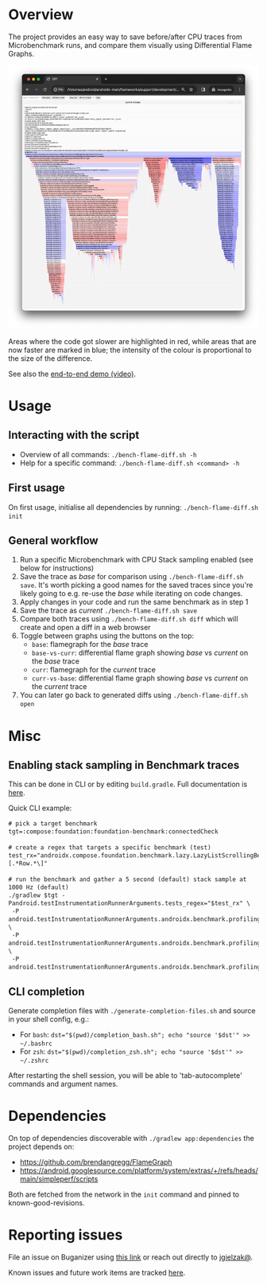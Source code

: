 # Overview

The project provides an easy way to save before/after CPU traces from Microbenchmark runs, and compare them visually using Differential Flame Graphs.

![Differential graph illustration](assets/illustration-diff.webp)

Areas where the code got slower are highlighted in red, while areas that are now faster are marked in blue; the intensity of the colour is proportional to the size of the difference.

See also the [end-to-end demo (video)](https://drive.google.com/file/d/119nI_zlAMbTHzh-Rdzf8UuUVCGEKnKFQ/view?usp=drive_link&resourcekey=0-SRRmKgVZYfAlnkL4Hvh-cg).

# Usage

## Interacting with the script

- Overview of all commands: `./bench-flame-diff.sh -h`
- Help for a specific command: `./bench-flame-diff.sh <command> -h`

## First usage

On first usage, initialise all dependencies by running: `./bench-flame-diff.sh init`

## General workflow

1. Run a specific Microbenchmark with CPU Stack sampling enabled (see below for instructions)
1. Save the trace as _base_ for comparison using `./bench-flame-diff.sh save`. It's worth picking a good names for the saved traces since you're likely going to e.g. re-use the _base_ while iterating on code changes.
1. Apply changes in your code and run the same benchmark as in step 1
1. Save the trace as _current_ `./bench-flame-diff.sh save`
1. Compare both traces using `./bench-flame-diff.sh diff` which will create and open a diff in a web browser
1. Toggle between graphs using the buttons on the top:
   - `base`: flamegraph for the _base_ trace
   - `base-vs-curr`: differential flame graph showing _base_ vs _current_ on the _base_ trace
   - `curr`: flamegraph for the _current_ trace
   - `curr-vs-base`: differential flame graph showing _base_ vs _current_ on the _current_ trace
1. You can later go back to generated diffs using `./bench-flame-diff.sh open`

# Misc

## Enabling stack sampling in Benchmark traces

This can be done in CLI or by editing `build.gradle`. Full documentation is [here](https://developer.android.com/topic/performance/benchmarking/microbenchmark-profile).

Quick CLI example:
```
# pick a target benchmark
tgt=:compose:foundation:foundation-benchmark:connectedCheck

# create a regex that targets a specific benchmark (test)
test_rx="androidx.compose.foundation.benchmark.lazy.LazyListScrollingBenchmark.scrollProgrammatically_noNewItems\[.*Row.*\]"

# run the benchmark and gather a 5 second (default) stack sample at 1000 Hz (default)
./gradlew $tgt -Pandroid.testInstrumentationRunnerArguments.tests_regex="$test_rx" \
 -P android.testInstrumentationRunnerArguments.androidx.benchmark.profiling.mode=StackSampling \
 -P android.testInstrumentationRunnerArguments.androidx.benchmark.profiling.sampleDurationSeconds=5 \
 -P android.testInstrumentationRunnerArguments.androidx.benchmark.profiling.sampleFrequency=1000
```

## CLI completion

Generate completion files with `./generate-completion-files.sh` and source in your shell config, e.g.:
- For `bash`: `dst="$(pwd)/completion_bash.sh"; echo "source '$dst'" >> ~/.bashrc`
- For `zsh`: `dst="$(pwd)/completion_zsh.sh"; echo "source '$dst'" >> ~/.zshrc`

After restarting the shell session, you will be able to 'tab-autocomplete' commands and argument names.

# Dependencies

On top of dependencies discoverable with `./gradlew app:dependencies` the project depends on:
- https://github.com/brendangregg/FlameGraph
- https://android.googlesource.com/platform/system/extras/+/refs/heads/main/simpleperf/scripts

Both are fetched from the network in the `init` command and pinned to known-good-revisions.

# Reporting issues

File an issue on Buganizer using [this link](https://b.corp.google.com/issues/new?component=1229612&hotlistIds=3622386&hotlistIds=5709693&assignee=jgielzak@google.com&title=bench-flame-diff:%20) or reach out directly to [jgielzak@](http://go/moma/chat?with=jgielzak).

Known issues and future work items are tracked [here](https://b.corp.google.com/hotlists/5709693).
